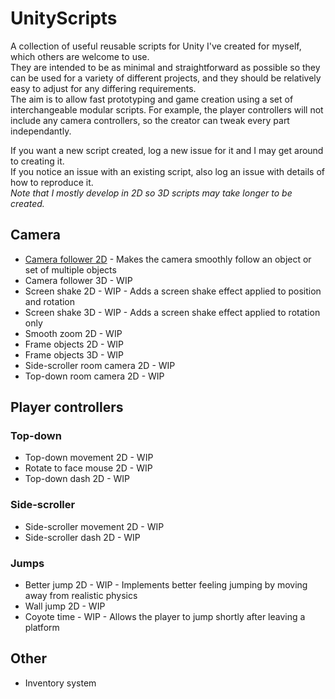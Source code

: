 # UnityScripts
A collection of useful reusable scripts for Unity I've created for myself, which others are welcome to use.  
They are intended to be as minimal and straightforward as possible so they can be used for a variety of different projects, and they should be relatively easy to adjust for any differing requirements.  
The aim is to allow fast prototyping and game creation using a set of interchangeable modular scripts. For example, the player controllers will not include any camera controllers, so the creator can tweak every part independantly.  

If you want a new script created, log a new issue for it and I may get around to creating it.  
If you notice an issue with an existing script, also log an issue with details of how to reproduce it.  
*Note that I mostly develop in 2D so 3D scripts may take longer to be created.*

## Camera
 - [Camera follower 2D](/CameraFollow2D) - Makes the camera smoothly follow an object or set of multiple objects
 - Camera follower 3D - WIP
 - Screen shake 2D - WIP - Adds a screen shake effect applied to position and rotation
 - Screen shake 3D - WIP - Adds a screen shake effect applied to rotation only
 - Smooth zoom 2D - WIP
 - Frame objects 2D - WIP
 - Frame objects 3D - WIP
 - Side-scroller room camera 2D - WIP
 - Top-down room camera 2D - WIP

## Player controllers
### Top-down
 - Top-down movement 2D - WIP
 - Rotate to face mouse 2D - WIP
 - Top-down dash 2D - WIP
### Side-scroller
 - Side-scroller movement 2D - WIP
 - Side-scroller dash 2D - WIP
### Jumps
 - Better jump 2D - WIP - Implements better feeling jumping by moving away from realistic physics
 - Wall jump 2D - WIP
 - Coyote time - WIP - Allows the player to jump shortly after leaving a platform

## Other
 - Inventory system
